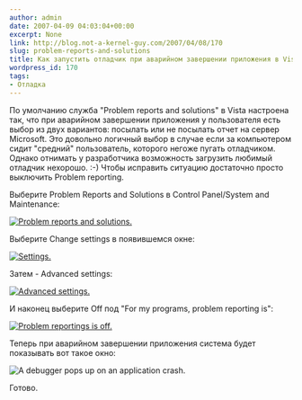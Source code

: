 ```yaml
---
author: admin
date: 2007-04-09 04:03:04+00:00
excerpt: None
link: http://blog.not-a-kernel-guy.com/2007/04/08/170
slug: problem-reports-and-solutions
title: Как запустить отладчик при аварийном завершении приложения в Vista.
wordpress_id: 170
tags:
- Отладка
---
```


По умолчанию служба "Problem reports and solutions" в Vista настроена так, что при аварийном завершении приложения у пользователя есть выбор из двух вариантов: посылать или не посылать отчет на сервер Microsoft. Это довольно логичный выбор в случае если за компьютером сидит "средний" пользователь, которого негоже пугать отладчиком. Однако отнимать у разработчика возможность загрузить любимый отладчик нехорошо. :-) Чтобы исправить ситуацию достаточно просто выключить Problem reporting.

Выберите Problem Reports and Solutions в Control Panel/System and Maintenance:

[![Problem reports and solutions.](http://blog.not-a-kernel-guy.com/wp-content/uploads/2007/04/problem_reports_and_solutions.thumbnail.png)](http://blog.not-a-kernel-guy.com/wp-content/uploads/2007/04/problem_reports_and_solutions.png)

Выберите Change settings в появившемся окне:

[![Settings.](http://blog.not-a-kernel-guy.com/wp-content/uploads/2007/04/problem_reports_and_solutions_settings.thumbnail.png)](http://blog.not-a-kernel-guy.com/wp-content/uploads/2007/04/problem_reports_and_solutions_settings.png)

Затем - Advanced settings:

[![Advanced settings.](http://blog.not-a-kernel-guy.com/wp-content/uploads/2007/04/problem_reports_and_solutions_advanced.thumbnail.png)](http://blog.not-a-kernel-guy.com/wp-content/uploads/2007/04/problem_reports_and_solutions_advanced.png)

И наконец выберите Off под "For my programs, problem reporting is": 

[![Problem reportings is off.](http://blog.not-a-kernel-guy.com/wp-content/uploads/2007/04/problem_reports_and_solutions_off.thumbnail.png)](http://blog.not-a-kernel-guy.com/wp-content/uploads/2007/04/problem_reports_and_solutions_off.png)

Теперь при аварийном завершении приложения система будет показывать вот такое окно:

![A debugger pops up on an application crash.](http://blog.not-a-kernel-guy.com/wp-content/uploads/2007/04/problem_reports_and_solutions_debug.png)

Готово.
